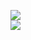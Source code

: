<img src="https://github-readme-stats-mixu2021.vercel.app/api/top-langs?username=Mixu2021&count_private=true&layout=compact&theme=github_dark&hide_border=true&exclude_repo=FiveM-DarkSide,FiveM-Everyday,github-readme-stats,txAdmin,p_blackmarket&langs_count=10" /><br>
<img src="https://github-readme-stats-mixu2021.vercel.app/api?username=Mixu2021&show_icons=true&theme=github_dark&hide_border=true&hide_title=true&count_private=true">
